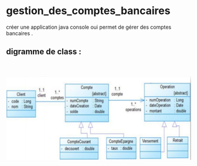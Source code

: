 # gestion_des_comptes_bancaires

créer une application java console oui permet de gérer des comptes bancaires .

<h2>digramme de class :<h2> 
<br>
<img src="UML/diagramme de class.png">
